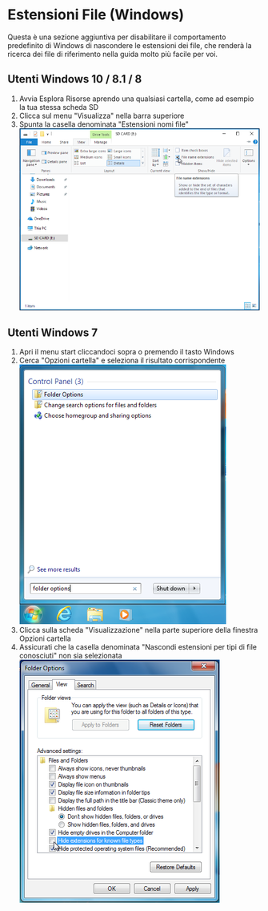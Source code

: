 ---
---

# Estensioni File (Windows)

Questa è una sezione aggiuntiva per disabilitare il comportamento predefinito di Windows di nascondere le estensioni dei file, che renderà la ricerca dei file di riferimento nella guida molto più facile per voi.

## Utenti Windows 10 / 8.1 / 8
1. Avvia Esplora Risorse aprendo una qualsiasi cartella, come ad esempio la tua stessa scheda SD
1. Clicca sul menu "Visualizza" nella barra superiore
1. Spunta la casella denominata "Estensioni nomi file" ![Schermata della casella delle "Estensioni nomi file" su Windows 10](/assets/images/windows-10-file-extensions.png)

## Utenti Windows 7
1. Apri il menu start cliccandoci sopra o premendo il tasto Windows
1. Cerca "Opzioni cartella" e seleziona il risultato corrispondente ![Schermata di una ricerca "opzioni cartella" nel menu Start di Windows 7](/assets/images/windows-7-folder-options-start-menu.png)
1. Clicca sulla scheda "Visualizzazione" nella parte superiore della finestra Opzioni cartella
1. Assicurati che la casella denominata "Nascondi estensioni per tipi di file conosciuti" non sia selezionata ![Schermata della finestra "Opzioni cartelle" su Windows 7 con "Nascondi estensioni per i tipi di file conosciuti" disattivato](/assets/images/windows-7-folder-options.png)
